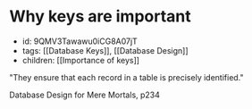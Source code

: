 # Why keys are important
* id: 9QMV3Tawawu0iCG8A07jT
* tags: [[Database Keys]], [[Database Design]]
* children: [[Importance of keys]]

"They ensure that each record in a table is precisely identified."

Database Design for Mere Mortals, p234